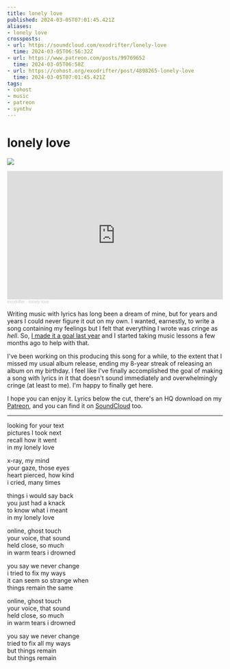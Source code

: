 ```yaml
---
title: lonely love
published: 2024-03-05T07:01:45.421Z
aliases:
- lonely love
crossposts:
- url: https://soundcloud.com/exodrifter/lonely-love
  time: 2024-03-05T06:56:32Z
- url: https://www.patreon.com/posts/99769652
  time: 2024-03-05T06:58Z
- url: https://cohost.org/exodrifter/post/4898265-lonely-love
  time: 2024-03-05T07:01:45.421Z
tags:
- cohost
- music
- patreon
- synthv
---
```


# lonely love

![](20240305070145-lonely-love.png)

<iframe width="100%" height="300" scrolling="no" frameborder="no" allow="autoplay" src="https://w.soundcloud.com/player/?url=https%3A//api.soundcloud.com/tracks/1765475937&color=%23ff5500&auto_play=false&hide_related=false&show_comments=true&show_user=true&show_reposts=false&show_teaser=true&visual=true"></iframe><div style="font-size: 10px; color: #cccccc;line-break: anywhere;word-break: normal;overflow: hidden;white-space: nowrap;text-overflow: ellipsis; font-family: Interstate,Lucida Grande,Lucida Sans Unicode,Lucida Sans,Garuda,Verdana,Tahoma,sans-serif;font-weight: 100;"><a href="https://soundcloud.com/exodrifter" title="exodrifter" target="_blank" style="color: #cccccc; text-decoration: none;">exodrifter</a> · <a href="https://soundcloud.com/exodrifter/lonely-love" title="lonely love" target="_blank" style="color: #cccccc; text-decoration: none;">lonely love</a></div>

Writing music with lyrics has long been a dream of mine, but for years and years I could never figure it out on my own. I wanted, earnestly, to write a song containing my feelings but I felt that everything I wrote was cringe as _hell_. So, [I made it a goal last year](20230117184206.md) and I started taking music lessons a few months ago to help with that.

I've been working on this producing this song for a while, to the extent that I missed my usual album release, ending my 8-year streak of releasing an album on my birthday. I feel like I've finally accomplished the goal of making a song with lyrics in it that doesn't sound immediately and overwhelmingly cringe (at least to me). I'm happy to finally get here.

I hope you can enjoy it. Lyrics below the cut, there's an HQ download on my [Patreon](https://www.patreon.com/posts/99769652), and you can find it on [SoundCloud](https://soundcloud.com/exodrifter/lonely-love) too.

---

looking for your text<br/>
pictures I took next<br/>
recall how it went<br/>
in my lonely love<br/>

x-ray, my mind<br/>
your gaze, those eyes<br/>
heart pierced, how kind<br/>
i cried, many times<br/>

things i would say back<br/>
you just had a knack<br/>
to know what i meant<br/>
in my lonely love<br/>

online, ghost touch<br/>
your voice, that sound<br/>
held close, so much<br/>
in warm tears i drowned<br/>

you say we never change<br/>
i tried to fix my ways<br/>
it can seem so strange when<br/>
things remain the same<br/>

online, ghost touch<br/>
your voice, that sound<br/>
held close, so much<br/>
in warm tears i drowned<br/>

you say we never change<br/>
tried to fix all my ways<br/>
but things remain<br/>
but things remain<br/>
